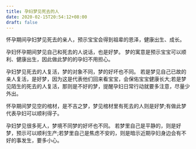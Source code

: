 ```yaml
---
title: 孕妇梦见死去的人
date: 2020-02-15T20:54:12+08:00
draft: false
---
```


怀孕期间孕妇梦见死去的亲人，预示宝宝会得到祖辈的恩泽，健康出生、成长。

孕妇怀孕期间梦见自己和死去的人说话，也是好梦。
梦的寓意是预示宝宝可以顺利、健康出生，因此做此梦的的孕妇不用担心。

孕妇梦见死去的人复活，梦的对象不同，梦的好坏也不同。
若是梦见自己已故的亲人复活，是好梦，因为这是代表他们回来看宝宝，会保佑宝宝健康长大;若是梦见陌生的死去的人复活，那则是不好的梦，提醒孕妇日常行动就要多注意，尽量少外出。

怀孕期间梦见空的棺材，是不吉之梦，梦见棺材里有死去的人则是好梦;有做此梦代表孕妇可以顺利得子。

孕妇梦见很多死人，梦境不同梦的好坏也不同。
若梦里自己是平静的，则是好梦，预示可以顺利生产;若梦里自己是焦虑不安的，则是暗示近期孕妇身边会有不好的事发生，要多小心。
